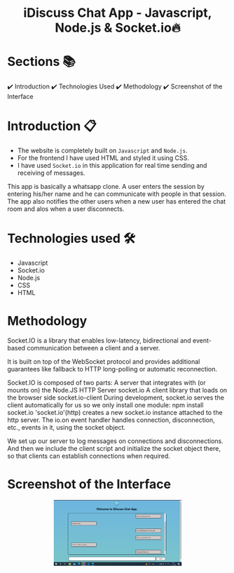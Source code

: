 <h1 align="center"> iDiscuss Chat App - Javascript, Node.js & Socket.io🔥 </h1> 

# Sections 📚

✔️ Introduction
✔️ Technologies Used
✔️ Methodology
✔️ Screenshot of the Interface


# Introduction 📋

- The website is completely built on `Javascript` and `Node.js`.
- For the frontend I have used HTML and styled it using CSS.
- I have used `Socket.io` in this application for real time sending and receiving of messages.

This app is basically a whatsapp clone. A user enters the session by entering his/her name and he can communicate with people in that session. The app also notifies the other users when a new user has entered the chat room and alos when a user disconnects.

# Technologies used 🛠️
- Javascript
- Socket.io
- Node.js
- CSS
- HTML

# Methodology

Socket.IO is a library that enables low-latency, bidirectional and event-based communication between a client and a server.

It is built on top of the WebSocket protocol and provides additional guarantees like fallback to HTTP long-polling or automatic reconnection.

Socket.IO is composed of two parts:
A server that integrates with (or mounts on) the Node.JS HTTP Server socket.io
A client library that loads on the browser side socket.io-client
During development, socket.io serves the client automatically for us so we only install one module:
npm install socket.io
'socket.io'(http) creates a new socket.io instance attached to the http server. The io.on event handler handles connection, disconnection, etc., events in it, using the socket object.

We set up our server to log messages on connections and disconnections. And then we include the client script and initialize the socket object there, so that clients can establish connections when required.

# Screenshot of the Interface
<p align="center"> 
    <img src="Interface.png" align="center" height="150"></img>
</p>
